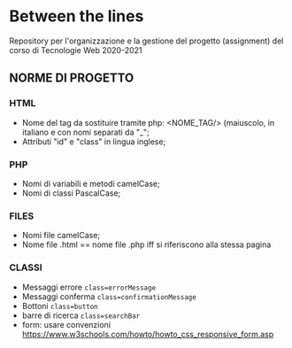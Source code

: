 # Between the lines
Repository per l'organizzazione e la gestione del progetto (assignment) del corso di Tecnologie Web 2020-2021

## NORME DI PROGETTO
### HTML
- Nome del tag da sostituire tramite php: <NOME_TAG/> (maiuscolo, in italiano e con nomi separati da "_";
- Attributi "id" e "class" in lingua inglese;

### PHP
- Nomi di variabili e metodi camelCase;
- Nomi di classi PascalCase;

### FILES
- Nomi file camelCase;
- Nome file .html == nome file .php iff si riferiscono alla stessa pagina

### CLASSI
- Messaggi errore `class=errorMessage`
- Messaggi conferma `class=confirmationMessage`
- Bottoni `class=button`
- barre di ricerca `class=searchBar`
- form: usare convenzioni https://www.w3schools.com/howto/howto_css_responsive_form.asp
